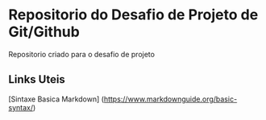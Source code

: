 # Repositorio do Desafio de Projeto de Git/Github
Repositorio criado para o desafio de projeto

## Links Uteis
[Sintaxe Basica Markdown] (https://www.markdownguide.org/basic-syntax/)
